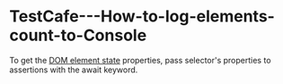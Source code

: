 # TestCafe---How-to-log-elements-count-to-Console

To get the [DOM element state](https://devexpress.github.io/testcafe/documentation/test-api/selecting-page-elements/selectors/using-selectors.html#dom-node-snapshot) properties, pass selector's properties to assertions with the await keyword.
